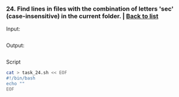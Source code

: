 ### <a id='task_24'>24. Find lines in files with the combination of letters 'sec' (case-insensitive) in the current folder.</a>  |  [Back to list](#back_to_list)

Input:
``` bash

```

Output:
```

```

Script
``` bash
cat > task_24.sh << EOF
#!/bin/bash
echo ""
EOF
```
